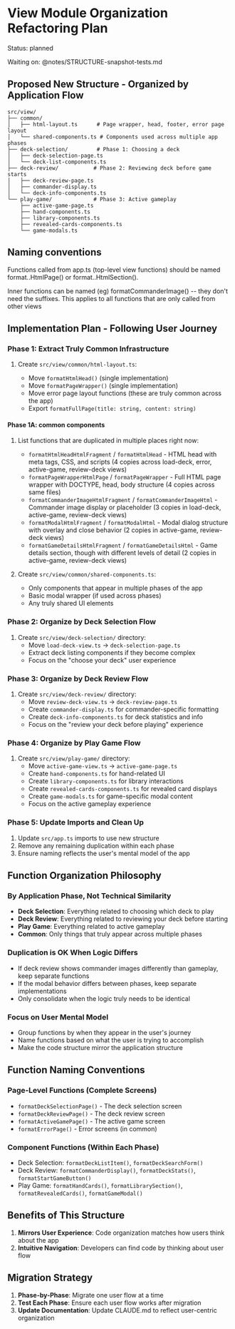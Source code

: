 # View Module Organization Refactoring Plan

Status: planned

Waiting on: @notes/STRUCTURE-snapshot-tests.md

## Proposed New Structure - Organized by Application Flow

```
src/view/
├── common/
│   ├── html-layout.ts      # Page wrapper, head, footer, error page layout
│   └── shared-components.ts # Components used across multiple app phases
├── deck-selection/         # Phase 1: Choosing a deck
│   ├── deck-selection-page.ts
│   └── deck-list-components.ts
├── deck-review/           # Phase 2: Reviewing deck before game starts
│   ├── deck-review-page.ts
│   ├── commander-display.ts
│   └── deck-info-components.ts
└── play-game/             # Phase 3: Active gameplay
    ├── active-game-page.ts
    ├── hand-components.ts
    ├── library-components.ts
    ├── revealed-cards-components.ts
    └── game-modals.ts
```

## Naming conventions

Functions called from app.ts (top-level view functions) should be named format..HtmlPage() or format..HtmlSection().

Inner functions can be named (eg) formatCommanderImage() -- they don't need the suffixes. This applies to all functions that are only called from other views

## Implementation Plan - Following User Journey

### Phase 1: Extract Truly Common Infrastructure

1. Create `src/view/common/html-layout.ts`:

   - Move `formatHtmlHead()` (single implementation)
   - Move `formatPageWrapper()` (single implementation)
   - Move error page layout functions (these are truly common across the app)
   - Export `formatFullPage(title: string, content: string)`

#### Phase 1A: common components

1. List functions that are duplicated in multiple places right now:

   - `formatHtmlHeadHtmlFragment` / `formatHtmlHead` - HTML head with meta tags, CSS, and scripts (4 copies across load-deck, error, active-game, review-deck views)
   - `formatPageWrapperHtmlPage` / `formatPageWrapper` - Full HTML page wrapper with DOCTYPE, head, body structure (4 copies across same files)
   - `formatCommanderImageHtmlFragment` / `formatCommanderImageHtml` - Commander image display or placeholder (3 copies in load-deck, active-game, review-deck views)
   - `formatModalHtmlFragment` / `formatModalHtml` - Modal dialog structure with overlay and close behavior (2 copies in active-game, review-deck views)
   - `formatGameDetailsHtmlFragment` / `formatGameDetailsHtml` - Game details section, though with different levels of detail (2 copies in active-game, review-deck views)

2. Create `src/view/common/shared-components.ts`:
   - Only components that appear in multiple phases of the app
   - Basic modal wrapper (if used across phases)
   - Any truly shared UI elements

### Phase 2: Organize by Deck Selection Flow

1. Create `src/view/deck-selection/` directory:
   - Move `load-deck-view.ts` → `deck-selection-page.ts`
   - Extract deck listing components if they become complex
   - Focus on the "choose your deck" user experience

### Phase 3: Organize by Deck Review Flow

1. Create `src/view/deck-review/` directory:
   - Move `review-deck-view.ts` → `deck-review-page.ts`
   - Create `commander-display.ts` for commander-specific formatting
   - Create `deck-info-components.ts` for deck statistics and info
   - Focus on the "review your deck before playing" experience

### Phase 4: Organize by Play Game Flow

1. Create `src/view/play-game/` directory:
   - Move `active-game-view.ts` → `active-game-page.ts`
   - Create `hand-components.ts` for hand-related UI
   - Create `library-components.ts` for library interactions
   - Create `revealed-cards-components.ts` for revealed card displays
   - Create `game-modals.ts` for game-specific modal content
   - Focus on the active gameplay experience

### Phase 5: Update Imports and Clean Up

1. Update `src/app.ts` imports to use new structure
2. Remove any remaining duplication within each phase
3. Ensure naming reflects the user's mental model of the app

## Function Organization Philosophy

### By Application Phase, Not Technical Similarity

- **Deck Selection**: Everything related to choosing which deck to play
- **Deck Review**: Everything related to reviewing your deck before starting
- **Play Game**: Everything related to active gameplay
- **Common**: Only things that truly appear across multiple phases

### Duplication is OK When Logic Differs

- If deck review shows commander images differently than gameplay, keep separate functions
- If the modal behavior differs between phases, keep separate implementations
- Only consolidate when the logic truly needs to be identical

### Focus on User Mental Model

- Group functions by when they appear in the user's journey
- Name functions based on what the user is trying to accomplish
- Make the code structure mirror the application structure

## Function Naming Conventions

### Page-Level Functions (Complete Screens)

- `formatDeckSelectionPage()` - The deck selection screen
- `formatDeckReviewPage()` - The deck review screen
- `formatActiveGamePage()` - The active game screen
- `formatErrorPage()` - Error screens (in common)

### Component Functions (Within Each Phase)

- Deck Selection: `formatDeckListItem()`, `formatDeckSearchForm()`
- Deck Review: `formatCommanderDisplay()`, `formatDeckStats()`, `formatStartGameButton()`
- Play Game: `formatHandCards()`, `formatLibrarySection()`, `formatRevealedCards()`, `formatGameModal()`

## Benefits of This Structure

1. **Mirrors User Experience**: Code organization matches how users think about the app
2. **Intuitive Navigation**: Developers can find code by thinking about user flow

## Migration Strategy

1. **Phase-by-Phase**: Migrate one user flow at a time
2. **Test Each Phase**: Ensure each user flow works after migration
3. **Update Documentation**: Update CLAUDE.md to reflect user-centric organization
